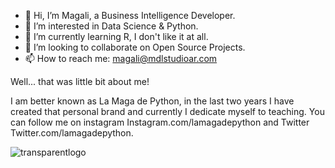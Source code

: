 - 👋 Hi, I’m Magali, a Business Intelligence Developer.
- 👀 I’m interested in Data Science & Python.
- 🌱 I’m currently learning R, I don't like it at all.
- 💞️ I’m looking to collaborate on Open Source Projects.
- 📫 How to reach me: magali@mdlstudioar.com

Well... that was little bit about me!

I am better known as La Maga de Python, in the last two years I have created that personal brand and currently I dedicate myself to teaching.
You can follow me on instagram Instagram.com/lamagadepython and Twitter Twitter.com/lamagadepython.

   ![transparentlogo](https://user-images.githubusercontent.com/68649892/150627743-a2c9b450-a59a-45b0-8199-32901e7d3295.png)



